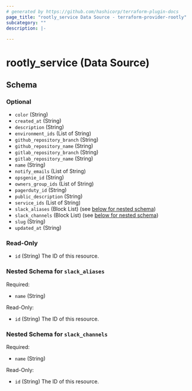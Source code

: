 ```yaml
---
# generated by https://github.com/hashicorp/terraform-plugin-docs
page_title: "rootly_service Data Source - terraform-provider-rootly"
subcategory: ""
description: |-
  
---
```


# rootly_service (Data Source)





<!-- schema generated by tfplugindocs -->
## Schema

### Optional

- `color` (String)
- `created_at` (String)
- `description` (String)
- `environment_ids` (List of String)
- `github_repository_branch` (String)
- `github_repository_name` (String)
- `gitlab_repository_branch` (String)
- `gitlab_repository_name` (String)
- `name` (String)
- `notify_emails` (List of String)
- `opsgenie_id` (String)
- `owners_group_ids` (List of String)
- `pagerduty_id` (String)
- `public_description` (String)
- `service_ids` (List of String)
- `slack_aliases` (Block List) (see [below for nested schema](#nestedblock--slack_aliases))
- `slack_channels` (Block List) (see [below for nested schema](#nestedblock--slack_channels))
- `slug` (String)
- `updated_at` (String)

### Read-Only

- `id` (String) The ID of this resource.

<a id="nestedblock--slack_aliases"></a>
### Nested Schema for `slack_aliases`

Required:

- `name` (String)

Read-Only:

- `id` (String) The ID of this resource.


<a id="nestedblock--slack_channels"></a>
### Nested Schema for `slack_channels`

Required:

- `name` (String)

Read-Only:

- `id` (String) The ID of this resource.


